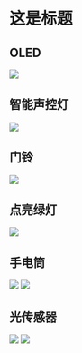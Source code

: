 # 这是标题  
## OLED  
![](E1DE47A593A8CAE65C06807296CC3ED7.png)
## 智能声控灯  
![](27F8E56F8FFC15AE0ABAFE86248BE0DB.png)
## 门铃     
![](2FCA68502DBEE4802C1315B99C3FC78D.png)
## 点亮绿灯  
![](361001F60D467F7FC412C31F4C880BD3.png)
## 手电筒  
![](IMG_0996.JPG)
![](IMG_0997.JPG)
## 光传感器  
![](A1E4E947D776B03C02F368BE0980A52C.png)
![](C47A8E1BF0DAF35FA9C5BEA0498A7BA4.png)

